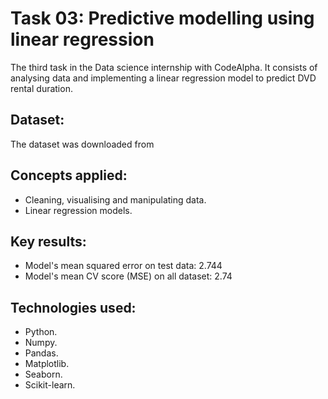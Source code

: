 # Task 03: Predictive modelling using linear regression
The third task in the Data science internship with CodeAlpha. It consists of analysing data and implementing a linear regression model to predict DVD rental duration.

## Dataset:
The dataset was downloaded from []()

## Concepts applied:
- Cleaning, visualising and manipulating data. 
- Linear regression models.

## Key results:
- Model's mean squared error on test data: 2.744
- Model's mean CV score (MSE) on all dataset: 2.74

## Technologies used:
- Python.
- Numpy.
- Pandas.
- Matplotlib.
- Seaborn.
- Scikit-learn.

